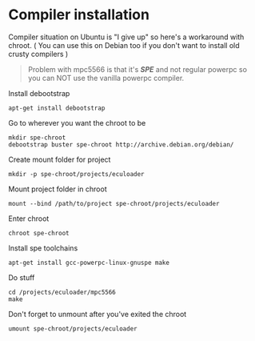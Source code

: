 # Compiler installation

Compiler situation on Ubuntu is "I give up" so here's a workaround with chroot.
( You can use this on Debian too if you don't want to install old crusty compilers )

> Problem with mpc5566 is that it's ***SPE*** and not regular powerpc so you can NOT use the vanilla powerpc compiler.

Install debootstrap
```
apt-get install debootstrap
```

Go to wherever you want the chroot to be

```
mkdir spe-chroot
debootstrap buster spe-chroot http://archive.debian.org/debian/
```


Create mount folder for project
```
mkdir -p spe-chroot/projects/eculoader
```

Mount project folder in chroot
```
mount --bind /path/to/project spe-chroot/projects/eculoader
```

Enter chroot
```
chroot spe-chroot
```

Install spe toolchains
```
apt-get install gcc-powerpc-linux-gnuspe make
```

Do stuff
```
cd /projects/eculoader/mpc5566
make
```

Don't forget to unmount after you've exited the chroot
```
umount spe-chroot/projects/eculoader
```
